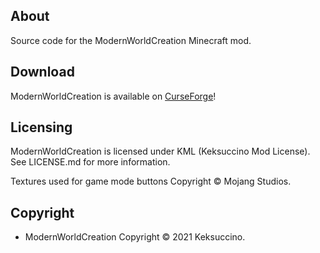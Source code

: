 ## About

Source code for the ModernWorldCreation Minecraft mod.

## Download

ModernWorldCreation is available on [CurseForge](https://www.curseforge.com/minecraft/mc-mods/modernworldcreation)!

## Licensing

ModernWorldCreation is licensed under KML (Keksuccino Mod License).<br>
See LICENSE.md for more information.

Textures used for game mode buttons Copyright © Mojang Studios.

## Copyright

- ModernWorldCreation Copyright © 2021 Keksuccino.<br>
